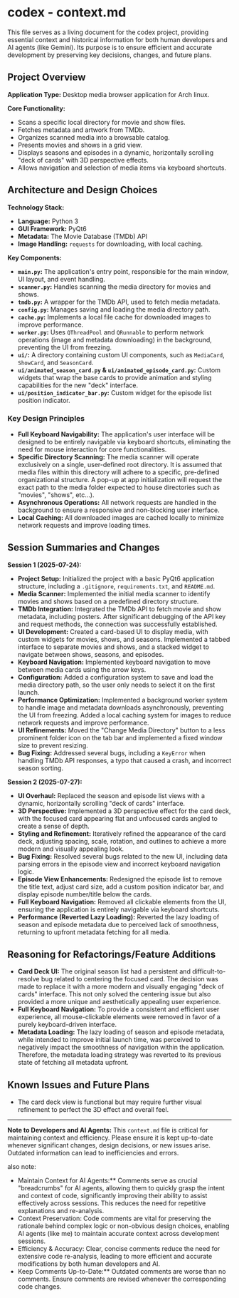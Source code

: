 # codex - context.md

This file serves as a living document for the codex project, providing essential context and historical information for both human developers and AI agents (like Gemini). Its purpose is to ensure efficient and accurate development by preserving key decisions, changes, and future plans.

## Project Overview

**Application Type:** Desktop media browser application for Arch linux.

**Core Functionality:**
*   Scans a specific local directory for movie and show files.
*   Fetches metadata and artwork from TMDb.
*   Organizes scanned media into a browsable catalog.
*   Presents movies and shows in a grid view.
*   Displays seasons and episodes in a dynamic, horizontally scrolling "deck of cards" with 3D perspective effects.
*   Allows navigation and selection of media items via keyboard shortcuts.

## Architecture and Design Choices

**Technology Stack:**
*   **Language:** Python 3
*   **GUI Framework:** PyQt6
*   **Metadata:** The Movie Database (TMDb) API
*   **Image Handling:** `requests` for downloading, with local caching.

**Key Components:**
*   **`main.py`:** The application's entry point, responsible for the main window, UI layout, and event handling.
*   **`scanner.py`:** Handles scanning the media directory for movies and shows.
*   **`tmdb.py`:** A wrapper for the TMDb API, used to fetch media metadata.
*   **`config.py`:** Manages saving and loading the media directory path.
*   **`cache.py`:** Implements a local file cache for downloaded images to improve performance.
*   **`worker.py`:** Uses `QThreadPool` and `QRunnable` to perform network operations (image and metadata downloading) in the background, preventing the UI from freezing.
*   **`ui/`:** A directory containing custom UI components, such as `MediaCard`, `ShowCard`, and `SeasonCard`.
*   **`ui/animated_season_card.py` & `ui/animated_episode_card.py`:** Custom widgets that wrap the base cards to provide animation and styling capabilities for the new "deck" interface.
*   **`ui/position_indicator_bar.py`:** Custom widget for the episode list position indicator.

### Key Design Principles

*   **Full Keyboard Navigability:** The application's user interface will be designed to be entirely navigable via keyboard shortcuts, eliminating the need for mouse interaction for core functionalities.
*   **Specific Directory Scanning:** The media scanner will operate exclusively on a single, user-defined root directory. It is assumed that media files within this directory will adhere to a specific, pre-defined organizational structure. A pop-up at app initialization will request the exact path to the media folder expected to house directories such as "movies", "shows", etc...).
*   **Asynchronous Operations:** All network requests are handled in the background to ensure a responsive and non-blocking user interface.
*   **Local Caching:** All downloaded images are cached locally to minimize network requests and improve loading times.

## Session Summaries and Changes

**Session 1 (2025-07-24):**
*   **Project Setup:** Initialized the project with a basic PyQt6 application structure, including a `.gitignore`, `requirements.txt`, and `README.md`.
*   **Media Scanner:** Implemented the initial media scanner to identify movies and shows based on a predefined directory structure.
*   **TMDb Integration:** Integrated the TMDb API to fetch movie and show metadata, including posters. After significant debugging of the API key and request methods, the connection was successfully established.
*   **UI Development:** Created a card-based UI to display media, with custom widgets for movies, shows, and seasons. Implemented a tabbed interface to separate movies and shows, and a stacked widget to navigate between shows, seasons, and episodes.
*   **Keyboard Navigation:** Implemented keyboard navigation to move between media cards using the arrow keys.
*   **Configuration:** Added a configuration system to save and load the media directory path, so the user only needs to select it on the first launch.
*   **Performance Optimization:** Implemented a background worker system to handle image and metadata downloads asynchronously, preventing the UI from freezing. Added a local caching system for images to reduce network requests and improve performance.
*   **UI Refinements:** Moved the "Change Media Directory" button to a less prominent folder icon on the tab bar and implemented a fixed window size to prevent resizing.
*   **Bug Fixing:** Addressed several bugs, including a `KeyError` when handling TMDb API responses, a typo that caused a crash, and incorrect season sorting.

**Session 2 (2025-07-27):**
*   **UI Overhaul:** Replaced the season and episode list views with a dynamic, horizontally scrolling "deck of cards" interface.
*   **3D Perspective:** Implemented a 3D perspective effect for the card deck, with the focused card appearing flat and unfocused cards angled to create a sense of depth.
*   **Styling and Refinement:** Iteratively refined the appearance of the card deck, adjusting spacing, scale, rotation, and outlines to achieve a more modern and visually appealing look.
*   **Bug Fixing:** Resolved several bugs related to the new UI, including data parsing errors in the episode view and incorrect keyboard navigation logic.
*   **Episode View Enhancements:** Redesigned the episode list to remove the title text, adjust card size, add a custom position indicator bar, and display episode number/title below the cards.
*   **Full Keyboard Navigation:** Removed all clickable elements from the UI, ensuring the application is entirely navigable via keyboard shortcuts.
*   **Performance (Reverted Lazy Loading):** Reverted the lazy loading of season and episode metadata due to perceived lack of smoothness, returning to upfront metadata fetching for all media.

## Reasoning for Refactorings/Feature Additions

*   **Card Deck UI:** The original season list had a persistent and difficult-to-resolve bug related to centering the focused card. The decision was made to replace it with a more modern and visually engaging "deck of cards" interface. This not only solved the centering issue but also provided a more unique and aesthetically appealing user experience.
*   **Full Keyboard Navigation:** To provide a consistent and efficient user experience, all mouse-clickable elements were removed in favor of a purely keyboard-driven interface.
*   **Metadata Loading:** The lazy loading of season and episode metadata, while intended to improve initial launch time, was perceived to negatively impact the smoothness of navigation within the application. Therefore, the metadata loading strategy was reverted to its previous state of fetching all metadata upfront.

## Known Issues and Future Plans

*   The card deck view is functional but may require further visual refinement to perfect the 3D effect and overall feel.

---

**Note to Developers and AI Agents:**
This `context.md` file is critical for maintaining context and efficiency. Please ensure it is kept up-to-date whenever significant changes, design decisions, or new issues arise. Outdated information can lead to inefficiencies and errors.

also note:

* Maintain Context for AI Agents:** Comments serve as crucial "breadcrumbs" for AI agents, allowing them to quickly grasp the intent and context of code, significantly improving their ability to assist effectively across sessions. This reduces the need for repetitive explanations and re-analysis.
* Context Preservation: Code comments are vital for preserving the rationale behind
complex logic or non-obvious design choices, enabling AI agents (like me) to
maintain accurate context across development sessions.
* Efficiency & Accuracy: Clear, concise comments reduce the need for extensive
code re-analysis, leading to more efficient and accurate modifications by both
human developers and AI.
* Keep Comments Up-to-Date:** Outdated comments are worse than no comments. Ensure comments are revised whenever the corresponding code changes.
